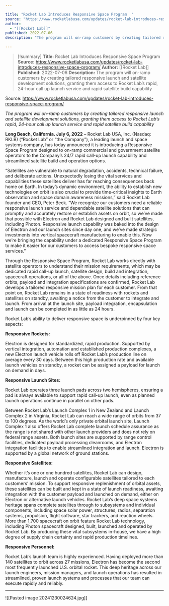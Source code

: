 ```yaml
---

title: "Rocket Lab Introduces Responsive Space Program  "
source: "https://www.rocketlabusa.com/updates/rocket-lab-introduces-responsive-space-program/"
author:
  - "[[Rocket Lab]]"
published: 2022-07-06
description: "The program will on-ramp customers by creating tailored responsive launch and satellite development solutions, granting them access to Rocket Lab’s rapid, 24-hour call up launch service and rapid satellite build capability"

---
```

>[!summary]
**Title:** Rocket Lab Introduces Responsive Space Program  
**Source:** https://www.rocketlabusa.com/updates/rocket-lab-introduces-responsive-space-program/
**Author:** [[Rocket Lab]]
**Published:** 2022-07-06
**Description:** The program will on-ramp customers by creating tailored responsive launch and satellite development solutions, granting them access to Rocket Lab’s rapid, 24-hour call up launch service and rapid satellite build capability

Source: https://www.rocketlabusa.com/updates/rocket-lab-introduces-responsive-space-program/

*The program will on-ramp customers by creating tailored responsive launch and satellite development solutions, granting them access to Rocket Lab’s rapid, 24-hour call up launch service and rapid satellite build capability*

**Long Beach, California. July 6, 2022** – Rocket Lab USA, Inc. (Nasdaq: RKLB) (“Rocket Lab” or “the Company”), a leading launch and space systems company, has today announced it is introducing a Responsive Space Program designed to on-ramp commercial and government satellite operators to the Company’s 24/7 rapid call-up launch capability and streamlined satellite build and operation options.

“Satellites are vulnerable to natural degradation, accidents, technical failure, and deliberate actions. Unexpectedly losing the vital services and capabilities these satellites deliver has far reaching consequences back home on Earth. In today’s dynamic environment, the ability to establish new technologies on orbit is also crucial to provide time-critical insights to Earth observation and space domain awareness missions,” said Rocket Lab founder and CEO, Peter Beck. “We recognize our customers need a reliable responsive launch service and dependable satellite solutions that can promptly and accurately restore or establish assets on orbit, so we’ve made that possible with Electron and Rocket Lab designed and built satellites, including Photon. Responsive launch capability was baked into the design of Electron and our launch sites since day one, and we’ve made strategic investments into vertical spacecraft manufacturing to enable this. Now we’re bringing the capability under a dedicated Responsive Space Program to make it easier for our customers to access bespoke responsive space services.”

Through the Responsive Space Program, Rocket Lab works directly with satellite operators to understand their mission requirements, which may be dedicated rapid call-up launch, satellite design, build and integration, spacecraft operations, or all of the above. Once details including reference orbits, payload and integration specifications are confirmed, Rocket Lab develops a tailored responsive mission plan for each customer. From that point on, Rocket Lab remains in a state of readiness with rockets and satellites on standby, awaiting a notice from the customer to integrate and launch. From arrival at the launch site, payload integration, encapsulation and launch can be completed in as little as 24 hours.

Rocket Lab’s ability to deliver responsive space is underpinned by four key aspects:

**Responsive Rockets:**

Electron is designed for standardized, rapid production. Supported by vertical integration, automation and established production complexes, a new Electron launch vehicle rolls off Rocket Lab’s production line on average every 30 days. Between this high production rate and available launch vehicles on standby, a rocket can be assigned a payload for launch on demand in days.

**Responsive Launch Sites:**

Rocket Lab operates three launch pads across two hemispheres, ensuring a pad is always available to support rapid call-up launch, even as planned launch operations continue in parallel on other pads.

Between Rocket Lab’s Launch Complex 1 in New Zealand and Launch Complex 2 in Virginia, Rocket Lab can reach a wide range of orbits from 37 to 100 degrees. As the world’s only private orbital launch site, Launch Complex 1 also offers Rocket Lab complete launch schedule assurance as the range is not shared with other launch providers and does not rely on federal range assets. Both launch sites are supported by range control facilities, dedicated payload processing cleanrooms, and Electron integration facilities to enable streamlined integration and launch. Electron is supported by a global network of ground stations.

**Responsive Satellites:**

Whether it’s one or one hundred satellites, Rocket Lab can design, manufacture, launch and operate configurable satellites tailored to each customers’ mission. To support responsive replenishment of orbital assets, these satellites can be built and kept in a state of launch readiness, awaiting integration with the customer payload and launched on demand, either on Electron or alternative launch vehicles. Rocket Lab’s deep space systems heritage spans complete satellites through to subsystems and individual components, including space solar power, structures, radios, separation systems, propulsion, flight software, star trackers, and reaction wheels. More than 1,700 spacecraft on orbit feature Rocket Lab technology, including Photon spacecraft designed, built, launched and operated by Rocket Lab. By producing these vital subsystems in-house, we have a high degree of supply chain certainty and rapid production timelines.

**Responsive Personnel:**

Rocket Lab’s launch team is highly experienced. Having deployed more than 140 satellites to orbit across 27 missions, Electron has become the second most frequently launched U.S. orbital rocket. This deep heritage across our launch engineers, mission managers, and launch operations has resulted in streamlined, proven launch systems and processes that our team can execute rapidly and reliably.

---

![[Pasted image 20241230024624.jpg]]